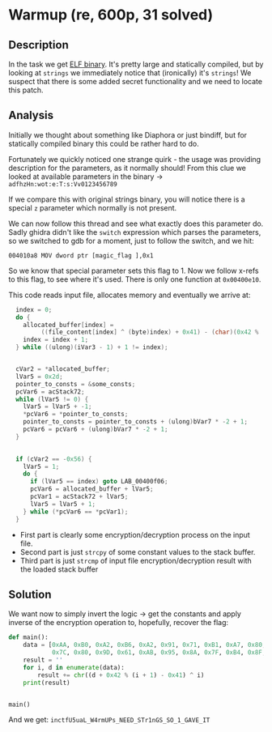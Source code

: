 # Warmup (re, 600p, 31 solved)

## Description

In the task we get [ELF binary](warmup).
It's pretty large and statically compiled, but by looking at `strings` we immediately notice that (ironically) it's `strings`!
We suspect that there is some added secret functionality and we need to locate this patch.

## Analysis

Initially we thought about something like Diaphora or just bindiff, but for statically compiled binary this could be rather hard to do.

Fortunately we quickly noticed one strange quirk - the usage was providing description for the parameters, as it normally should!
From this clue we looked at available parameters in the binary -> `adfhzHn:wot:e:T:s:Vv0123456789`

If we compare this with original strings binary, you will notice there is a special `z` parameter which normally is not present.

We can now follow this thread and see what exactly does this parameter do.
Sadly ghidra didn't like the `switch` expression which parses the parameters, so we switched to gdb for a moment, just to follow the switch, and we hit:

```
004010a8 MOV dword ptr [magic_flag ],0x1
```

So we know that special parameter sets this flag to 1.
Now we follow x-refs to this flag, to see where it's used.
There is only one function at `0x00400e10`.

This code reads input file, allocates memory and eventually we arrive at:

```c
  index = 0;
  do {
    allocated_buffer[index] =
         ((file_content[index] ^ (byte)index) + 0x41) - (char)(0x42 % (long)((int)index + 1));
    index = index + 1;
  } while ((ulong)(iVar3 - 1) + 1 != index);


  cVar2 = *allocated_buffer;
  lVar5 = 0x2d;
  pointer_to_consts = &some_consts;
  pcVar6 = acStack72;
  while (lVar5 != 0) {
    lVar5 = lVar5 + -1;
    *pcVar6 = *pointer_to_consts;
    pointer_to_consts = pointer_to_consts + (ulong)bVar7 * -2 + 1;
    pcVar6 = pcVar6 + (ulong)bVar7 * -2 + 1;
  }
  

  if (cVar2 == -0x56) {
    lVar5 = 1;
    do {
      if (lVar5 == index) goto LAB_00400f06;
      pcVar6 = allocated_buffer + lVar5;
      pcVar1 = acStack72 + lVar5;
      lVar5 = lVar5 + 1;
    } while (*pcVar6 == *pcVar1);
  }
```

- First part is clearly some encryption/decryption process on the input file.
- Second part is just `strcpy` of some constant values to the stack buffer.
- Third part is just `strcmp` of input file encryption/decryption result with the loaded stack buffer

## Solution

We want now to simply invert the logic -> get the constants and apply inverse of the encryption operation to, hopefully, recover the flag:

```python
def main():
    data = [0xAA, 0xB0, 0xA2, 0xB6, 0xA2, 0x91, 0x71, 0xB1, 0xA7, 0x80, 0x96, 0x97, 0x78, 0xB6, 0x9E, 0x99, 0x72, 0x97, 0x85, 0x98, 0x8F, 0x91, 0x7F, 0x77,
            0x7C, 0x80, 0x9D, 0x61, 0xAB, 0x95, 0x8A, 0x7F, 0xB4, 0x8F, 0x9F, 0x35, 0x9F, 0x87, 0x8D, 0x98, 0x95, 0x9F, 0x8D, 0xAA]
    result = ''
    for i, d in enumerate(data):
        result += chr((d + 0x42 % (i + 1) - 0x41) ^ i)
    print(result)


main()
```

And we get: `inctfU5uaL_W4rmUPs_NEED_STr1nGS_SO_1_GAVE_IT`
